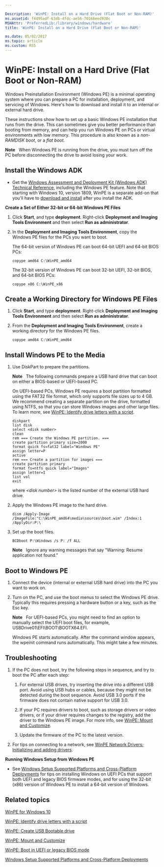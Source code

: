 ```yaml
---

Description: 'WinPE: Install on a Hard Drive (Flat Boot or Non-RAM)'
ms.assetid: f4495adf-63db-4fdc-ae56-70166eed930c
MSHAttr: 'PreferredLib:/library/windows/hardware'
title: 'WinPE: Install on a Hard Drive (Flat Boot or Non-RAM)'

ms.date: 05/02/2017
ms.topic: article
ms.custom: RS5
---
```


# WinPE: Install on a Hard Drive (Flat Boot or Non-RAM)


Windows Preinstallation Environment (Windows PE) is a minimal operating system where you can prepare a PC for installation, deployment, and servicing of Windows. Here's how to download and install it to an internal or external hard drive.

These instructions show how to set up a basic Windows PE installation that runs from the drive. This can sometimes give you better performance than booting from memory, and can help you run Windows PE on PCs or virtual environments with low memory. This procedure is also known as a *non-RAMDISK boot*, or a *flat boot*.

**Note**  
When Windows PE is running from the drive, you must turn off the PC before disconnecting the drive to avoid losing your work.

 
## <span id="Install_the_Windows_ADK"></span> Install the Windows ADK

-   Get the [Windows Assessment and Deployment Kit (Windows ADK) Technical Reference](http://go.microsoft.com/fwlink/p/?LinkId=526803), including the Windows PE feature. Note that starting with Windows 10, version 1809, WinPE is a separate add-on that you'll have to [download and install](https://go.microsoft.com/fwlink/?linkid=2022233) after you install the ADK.

**Create a Set of Either 32-bit or 64-bit Windows PE Files**

1.  Click **Start**, and type **deployment**. Right-click **Deployment and Imaging Tools Environment** and then select **Run as administrator**.

2.  In the **Deployment and Imaging Tools Environment**, copy the Windows PE files for the PCs you want to boot.

    The 64-bit version of Windows PE can boot 64-bit UEFI and 64-bit BIOS PCs:

    ```
    copype amd64 C:\WinPE_amd64
    ```

    The 32-bit version of Windows PE can boot 32-bit UEFI, 32-bit BIOS, and 64-bit BIOS PCs:

    ```
    copype x86 C:\WinPE_x86
    ```

## <span id="Create_a_Working_Directory"></span> Create a Working Directory for Windows PE Files

1.  Click **Start**, and type **deployment**. Right-click **Deployment and Imaging Tools Environment** and then select **Run as administrator**.

2.  From the **Deployment and Imaging Tools Environment**, create a working directory for the Windows PE files.

    ```
    copype amd64 C:\WinPE_amd64
    ```

## <span id="Install_Windows_PE"></span> Install Windows PE to the Media

1.  Use DiskPart to prepare the partitions.

    **Note**  
    The following commands prepare a USB hard drive that can boot on either a BIOS-based or UEFI-based PC.

    On UEFI-based PCs, Windows PE requires a boot partition formatted using the FAT32 file format, which only supports file sizes up to 4 GB. We recommend creating a separate partition on the drive, formatted using NTFS, so that you can store Windows images and other large files. To learn more, see [WinPE: Identify drive letters with a script](winpe-identify-drive-letters.md). 

    ```
    diskpart
    list disk
    select <disk number>
    clean
    rem === Create the Windows PE partition. ===
    create partition primary size=2000
    format quick fs=fat32 label="Windows PE"
    assign letter=P
    active
    rem === Create a partition for images ===
    create partition primary
    format fs=ntfs quick label="Images"
    assign letter=I
    list vol
    exit
    ```

    where *&lt;disk number&gt;* is the listed number of the external USB hard drive.

2.  Apply the Windows PE image to the hard drive.

    ```
    dism /Apply-Image /ImageFile:"C:\WinPE_amd64\media\sources\boot.wim" /Index:1 /ApplyDir:P:\
    ```

3.  Set up the boot files.

    ```
    BCDboot P:\Windows /s P: /f ALL
    ```

    **Note**  
    Ignore any warning messages that say "Warning: Resume application not found."

     

## <span id="Boot_to_Windows_PE"></span> Boot to Windows PE

1.  Connect the device (internal or external USB hard drive) into the PC you want to work on.

2.  Turn on the PC, and use the boot menus to select the Windows PE drive. Typically this requires pressing a hardware button or a key, such as the Esc key.

    **Note**  
    For UEFI-based PCs, you might need to find an option to manually select the UEFI boot files, for example, USBDrive01\\EFI\\BOOT\\BOOTX64.EFI.

    Windows PE starts automatically. After the command window appears, the wpeinit command runs automatically. This might take a few minutes.
	
## <span id="Troubleshooting"></span>Troubleshooting

1.  If the PC does not boot, try the following steps in sequence, and try to boot the PC after each step:

    1.  For external USB drives, try inserting the drive into a different USB port. Avoid using USB hubs or cables, because they might not be detected during the boot sequence. Avoid USB 3.0 ports if the firmware does not contain native support for USB 3.0.

    2.  If your PC requires drivers to boot, such as storage drivers or video drivers, or if your driver requires changes to the registry, add the driver to the Windows PE image. For more info, see [WinPE: Mount and Customize](winpe-mount-and-customize.md).

    3.  Update the firmware of the PC to the latest version.

2.  For tips on connecting to a network, see [WinPE Network Drivers: Initializing and adding drivers](winpe-network-drivers-initializing-and-adding-drivers.md).

**Running Windows Setup from Windows PE**

-   See [Windows Setup Supported Platforms and Cross-Platform Deployments](windows-setup-supported-platforms-and-cross-platform-deployments.md) for tips on installing Windows on UEFI PCs that support both UEFI and legacy BIOS firmware modes, and for using the 32-bit (x86) version of Windows PE to install a 64-bit version of Windows.

## <span id="Related_topics"></span>Related topics

[WinPE for Windows 10](winpe-intro.md)

[WinPE: Identify drive letters with a script](winpe-identify-drive-letters.md)

[WinPE: Create USB Bootable drive](winpe-create-usb-bootable-drive.md)

[WinPE: Mount and Customize](winpe-mount-and-customize.md)

[WinPE: Boot in UEFI or legacy BIOS mode](winpe-boot-in-uefi-or-legacy-bios-mode.md)

[Windows Setup Supported Platforms and Cross-Platform Deployments](windows-setup-supported-platforms-and-cross-platform-deployments.md)

 

 






